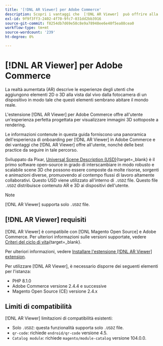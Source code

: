 ```yaml
---
title: '[!DNL AR Viewer] per Adobe Commerce'
description: Scopri i vantaggi che  [!DNL AR Viewer]  può offrire alla tua istanza di Adobe Commerce e come integrare e configurare correttamente l'estensione.
exl-id: 9f9f3ff3-2402-4f70-9fc7-031dd2bb3916
source-git-commit: f8254db7d69e58c8e9a78948ee6e40f5ea88cea0
workflow-type: tm+mt
source-wordcount: '239'
ht-degree: 0%

---
```


# [!DNL AR Viewer] per Adobe Commerce

La realtà aumentata (AR) descrive le esperienze degli utenti che aggiungono elementi 2D o 3D alla vista dal vivo dalla fotocamera di un dispositivo in modo tale che questi elementi sembrano abitare il mondo reale.

L&#39;estensione [!DNL AR Viewer] per Adobe Commerce offre all&#39;utente un&#39;esperienza perfetta progettata per visualizzare immagini 3D sottoposte a rendering.

Le informazioni contenute in questa guida forniscono una panoramica dell&#39;esperienza di onboarding per [!DNL AR Viewer] in Adobe Commerce e dei vantaggi che [!DNL AR Viewer] offre all&#39;utente, nonché delle best practice da seguire in tale percorso.

Sviluppato da Pixar, [Universal Scene Description (USD)](https://openusd.org/release/index.html){target=_blank} è il primo software open-source in grado di interscambiare in modo robusto e scalabile scene 3D che possono essere composte da molte risorse, sorgenti e animazioni diverse, promuovendo al contempo flussi di lavoro altamente collaborativi. Questo USD viene utilizzato all&#39;interno di `.USDZ` file. Questo file `.USDZ` distribuisce contenuto AR e 3D ai dispositivi dell&#39;utente.

>[!NOTE]
>
> [!DNL AR Viewer] supporta solo `.USDZ` file.

## [!DNL AR Viewer] requisiti

[!DNL AR Viewer] è compatibile con [!DNL Magento Open Source] e Adobe Commerce. Per ulteriori informazioni sulle versioni supportate, vedere [Criteri del ciclo di vita](https://experienceleague.adobe.com/docs/commerce-operations/release/planning/lifecycle-policy.html){target=_blank}.

Per ulteriori informazioni, vedere [Installare l&#39;estensione [!DNL AR Viewer] extension](../catalog/ar-viewer-setup.md).

Per utilizzare [!DNL AR Viewer], è necessario disporre dei seguenti elementi per l&#39;istanza:

* PHP 8.1.0
* Adobe Commerce versione 2.4.4 e successive
* Magento Open Source (CE) versione 2.4.x

## Limiti di compatibilità

[!DNL AR Viewer] limitazioni di compatibilità esistenti:

* Solo `.USDZ`: questa funzionalità supporta solo `.USDZ` file.
* `qr-code`: richiede `endroid/qr-code` versione 4.5.
* `Catalog module`: richiede `magento/module-catalog` versione 104.0.0.
